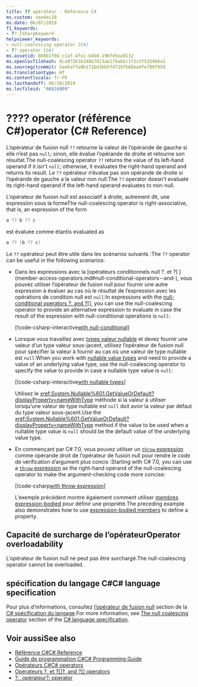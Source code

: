 ```yaml
---
title: ?? opérateur - Référence C#
ms.custom: seodec18
ms.date: 06/07/2019
f1_keywords:
- ??_CSharpKeyword
helpviewer_keywords:
- null-coalescing operator [C#]
- ?? operator [C#]
ms.assetid: 088b1f0d-c1af-4fe1-b4b8-196fd5ea9132
ms.openlocfilehash: 8ca97261b348b7813ab179abbc1f2c5f535966a1
ms.sourcegitcommit: 5ae6affa0b171be3bb5f4729fb68ea4fe799f959
ms.translationtype: HT
ms.contentlocale: fr-FR
ms.lasthandoff: 06/10/2019
ms.locfileid: "66816009"
---
```

# <a name="-operator-c-reference"></a><span data-ttu-id="aa007-103">??</span><span class="sxs-lookup"><span data-stu-id="aa007-103">??</span></span> <span data-ttu-id="aa007-104">operator (référence C#)</span><span class="sxs-lookup"><span data-stu-id="aa007-104">operator (C# Reference)</span></span>

<span data-ttu-id="aa007-105">L’opérateur de fusion null `??` retourne la valeur de l’opérande de gauche si elle n’est pas `null`; sinon, elle évalue l’opérande de droite et retourne son résultat.</span><span class="sxs-lookup"><span data-stu-id="aa007-105">The null-coalescing operator `??` returns the value of its left-hand operand if it isn't `null`; otherwise, it evaluates the right-hand operand and returns its result.</span></span> <span data-ttu-id="aa007-106">Le `??` opérateur n’évalue pas son opérande de droite si l’opérande de gauche a la valeur non null.</span><span class="sxs-lookup"><span data-stu-id="aa007-106">The `??` operator doesn't evaluate its right-hand operand if the left-hand operand evaluates to non-null.</span></span>

<span data-ttu-id="aa007-107">L’opérateur de fusion null est associatif à droite, autrement dit, une expression sous la forme</span><span class="sxs-lookup"><span data-stu-id="aa007-107">The null-coalescing operator is right-associative, that is, an expression of the form</span></span>

```csharp
a ?? b ?? c
```

<span data-ttu-id="aa007-108">est évaluée comme étant</span><span class="sxs-lookup"><span data-stu-id="aa007-108">is evaluated as</span></span>

```csharp
a ?? (b ?? c)
```

<span data-ttu-id="aa007-109">Le `??` opérateur peut être utile dans les scénarios suivants :</span><span class="sxs-lookup"><span data-stu-id="aa007-109">The `??` operator can be useful in the following scenarios:</span></span>

- <span data-ttu-id="aa007-110">Dans les expressions avec la [opérateurs conditionnels null ?. et ?] ](member-access-operators.md#null-conditional-operators--and-), vous pouvez utiliser l’opérateur de fusion null pour fournir une autre expression à évaluer au cas où le résultat de l’expression avec les opérations de condition null est `null`:</span><span class="sxs-lookup"><span data-stu-id="aa007-110">In expressions with the [null-conditional operators ?. and ?[]](member-access-operators.md#null-conditional-operators--and-), you can use the null-coalescing operator to provide an alternative expression to evaluate in case the result of the expression with null-conditional operations is `null`:</span></span>

  [!code-csharp-interactive[with null-conditional](~/samples/csharp/language-reference/operators/NullCoalescingOperator.cs#WithNullConditional)]

- <span data-ttu-id="aa007-111">Lorsque vous travaillez avec [types valeur nullable](../../programming-guide/nullable-types/index.md) et devez fournir une valeur d’un type valeur sous-jacent, utilisez l’opérateur de fusion null pour spécifier la valeur à fournir au cas où une valeur de type nullable est `null`:</span><span class="sxs-lookup"><span data-stu-id="aa007-111">When you work with [nullable value types](../../programming-guide/nullable-types/index.md) and need to provide a value of an underlying value type, use the null-coalescing operator to specify the value to provide in case a nullable type value is `null`:</span></span>

  [!code-csharp-interactive[with nullable types](~/samples/csharp/language-reference/operators/NullCoalescingOperator.cs#WithNullableTypes)]

  <span data-ttu-id="aa007-112">Utilisez le <xref:System.Nullable%601.GetValueOrDefault?displayProperty=nameWithType> méthode si la valeur à utiliser lorsqu’une valeur de type nullable est `null` doit avoir la valeur par défaut du type valeur sous-jacent.</span><span class="sxs-lookup"><span data-stu-id="aa007-112">Use the <xref:System.Nullable%601.GetValueOrDefault?displayProperty=nameWithType> method if the value to be used when a nullable type value is `null` should be the default value of the underlying value type.</span></span>

- <span data-ttu-id="aa007-113">En commençant par C# 7.0, vous pouvez utiliser un [ `throw` expression](../keywords/throw.md#the-throw-expression) comme opérande droit de l’opérateur de fusion null pour rendre le code de vérification d’argument plus concis :</span><span class="sxs-lookup"><span data-stu-id="aa007-113">Starting with C# 7.0, you can use a [`throw` expression](../keywords/throw.md#the-throw-expression) as the right-hand operand of the null-coalescing operator to make the argument-checking code more concise:</span></span>

  [!code-csharp[with throw expression](~/samples/csharp/language-reference/operators/NullCoalescingOperator.cs#WithThrowExpression)]

  <span data-ttu-id="aa007-114">L’exemple précédent montre également comment utiliser [membres expression-bodied](../../programming-guide/statements-expressions-operators/expression-bodied-members.md) pour définir une propriété.</span><span class="sxs-lookup"><span data-stu-id="aa007-114">The preceding example also demonstrates how to use [expression-bodied members](../../programming-guide/statements-expressions-operators/expression-bodied-members.md) to define a property.</span></span>

## <a name="operator-overloadability"></a><span data-ttu-id="aa007-115">Capacité de surcharge de l’opérateur</span><span class="sxs-lookup"><span data-stu-id="aa007-115">Operator overloadability</span></span>

<span data-ttu-id="aa007-116">L’opérateur de fusion null ne peut pas être surchargé.</span><span class="sxs-lookup"><span data-stu-id="aa007-116">The null-coalescing operator cannot be overloaded.</span></span>

## <a name="c-language-specification"></a><span data-ttu-id="aa007-117">spécification du langage C#</span><span class="sxs-lookup"><span data-stu-id="aa007-117">C# language specification</span></span>

<span data-ttu-id="aa007-118">Pour plus d’informations, consultez [l’opérateur de fusion null](~/_csharplang/spec/expressions.md#the-null-coalescing-operator) section de la [ C# spécification du langage](~/_csharplang/spec/introduction.md).</span><span class="sxs-lookup"><span data-stu-id="aa007-118">For more information, see [The null coalescing operator](~/_csharplang/spec/expressions.md#the-null-coalescing-operator) section of the [C# language specification](~/_csharplang/spec/introduction.md).</span></span>

## <a name="see-also"></a><span data-ttu-id="aa007-119">Voir aussi</span><span class="sxs-lookup"><span data-stu-id="aa007-119">See also</span></span>

- [<span data-ttu-id="aa007-120">Référence C#</span><span class="sxs-lookup"><span data-stu-id="aa007-120">C# Reference</span></span>](../index.md)
- [<span data-ttu-id="aa007-121">Guide de programmation C#</span><span class="sxs-lookup"><span data-stu-id="aa007-121">C# Programming Guide</span></span>](../../programming-guide/index.md)
- [<span data-ttu-id="aa007-122">Opérateurs C#</span><span class="sxs-lookup"><span data-stu-id="aa007-122">C# operators</span></span>](index.md)
- <span data-ttu-id="aa007-123">[Opérateurs ?. et ?[]](member-access-operators.md#null-conditional-operators--and-)</span><span class="sxs-lookup"><span data-stu-id="aa007-123">[?. and ?[] operators](member-access-operators.md#null-conditional-operators--and-)</span></span>
- [<span data-ttu-id="aa007-124">?:, opérateur</span><span class="sxs-lookup"><span data-stu-id="aa007-124">?: operator</span></span>](conditional-operator.md)
